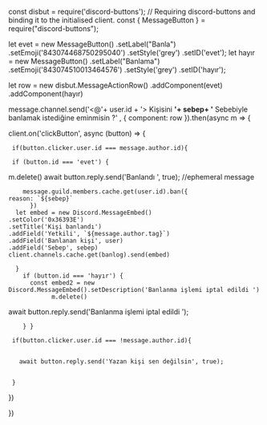 
  
  
  
   const disbut = require('discord-buttons'); // Requiring discord-buttons and binding it to the initialised client.
const { MessageButton } = require("discord-buttons");
  
  let evet = new MessageButton()
      .setLabel("Banla")
    .setEmoji('843074468750295040')
    .setStyle('grey')
    .setID('evet');
  let hayır = new MessageButton()
      .setLabel("Banlama")
    .setEmoji('843074510013464576')
    .setStyle('grey')
    .setID('hayır');
  
  let row = new disbut.MessageActionRow()
    .addComponent(evet)
      .addComponent(hayır)
  
 
   message.channel.send('<@'+ user.id + '> Kişisini **'+ sebep+ '** Sebebiyle banlamak istediğine eminmisin ?' , { component: row }).then(async m => {

   client.on('clickButton', async (button) => {
      
     if(button.clicker.user.id === message.author.id){
     
     if (button.id === 'evet') {
m.delete()
await button.reply.send('Banlandı ', true); //ephemeral message
         
        message.guild.members.cache.get(user.id).ban({
  	reason: `${sebep}`
          })
      let embed = new Discord.MessageEmbed()
    .setColor('0x36393E')
    .setTitle('Kişi banlandı')
    .addField('Yetkili', `${message.author.tag}`)
    .addField('Banlanan kişi', user)
    .addField('Sebep', sebep)
    client.channels.cache.get(banlog).send(embed)

      }
        if (button.id === 'hayır') {
          const embed2 = new Discord.MessageEmbed().setDescription('Banlanma işlemi iptal edildi ')
             	m.delete()
await button.reply.send('Banlanma işlemi iptal edildi '); 
         

        } }
     
     if(button.clicker.user.id === !message.author.id){
               

       await button.reply.send('Yazan kişi sen değilsin', true);
       
       
     }


  
})



 })
